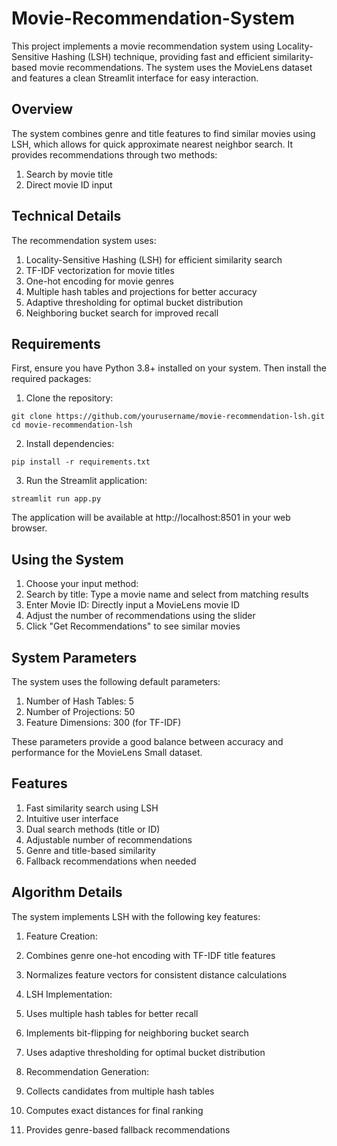 # Movie-Recommendation-System
This project implements a movie recommendation system using Locality-Sensitive Hashing (LSH) technique, providing fast and efficient similarity-based movie recommendations. The system uses the MovieLens dataset and features a clean Streamlit interface for easy interaction.

## Overview
The system combines genre and title features to find similar movies using LSH, which allows for quick approximate nearest neighbor search. It provides recommendations through two methods:
  1. Search by movie title
  2. Direct movie ID input

## Technical Details
The recommendation system uses:
  1. Locality-Sensitive Hashing (LSH) for efficient similarity search
  2. TF-IDF vectorization for movie titles
  3. One-hot encoding for movie genres
  4. Multiple hash tables and projections for better accuracy
  5. Adaptive thresholding for optimal bucket distribution
  6. Neighboring bucket search for improved recall

## Requirements
First, ensure you have Python 3.8+ installed on your system. Then install the required packages:
1. Clone the repository:
```
git clone https://github.com/yourusername/movie-recommendation-lsh.git
cd movie-recommendation-lsh
```
2. Install dependencies:
```
pip install -r requirements.txt
```
3. Run the Streamlit application:
```
streamlit run app.py
```
The application will be available at http://localhost:8501 in your web browser.

## Using the System

1. Choose your input method:
  1. Search by title: Type a movie name and select from matching results
  2. Enter Movie ID: Directly input a MovieLens movie ID
2. Adjust the number of recommendations using the slider
3. Click "Get Recommendations" to see similar movies

## System Parameters
The system uses the following default parameters:

  1. Number of Hash Tables: 5
  2. Number of Projections: 50
  3. Feature Dimensions: 300 (for TF-IDF)

These parameters provide a good balance between accuracy and performance for the MovieLens Small dataset.

## Features

1. Fast similarity search using LSH
2. Intuitive user interface
3. Dual search methods (title or ID)
4. Adjustable number of recommendations
5. Genre and title-based similarity
6. Fallback recommendations when needed

## Algorithm Details
The system implements LSH with the following key features:

1. Feature Creation:
  1. Combines genre one-hot encoding with TF-IDF title features
  2. Normalizes feature vectors for consistent distance calculations

3. LSH Implementation:
  1. Uses multiple hash tables for better recall
  2. Implements bit-flipping for neighboring bucket search
  3. Uses adaptive thresholding for optimal bucket distribution

4. Recommendation Generation:
  1. Collects candidates from multiple hash tables
  2. Computes exact distances for final ranking
  3. Provides genre-based fallback recommendations




